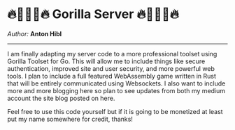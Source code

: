 # 🔥🦍🦍🦍🔥 Gorilla Server 🔥🦍🦍🦍🔥

*Author:* **Anton Hibl**

-----

I am finally adapting my server code to a more professional toolset using Gorilla Toolset for Go. This will allow me to include things like secure
authentication, improved site and user security, and more powerful web tools. I plan to include a full featured WebAssembly game written in Rust that
will be entirely communicated using Websockets. I also want to include more and more blogging here so plan to see updates from both my medium account 
the site blog posted on here. 

Feel free to use this code yourself but if it is going to be monetized at least put my name somewhere for credit, thanks! 
